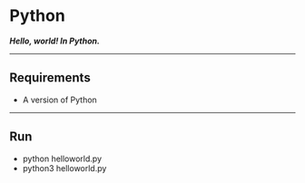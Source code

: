 # Python

***Hello, world! In Python.***


---
## Requirements
* A version of Python 

---
## Run
* python helloworld.py
* python3 helloworld.py
